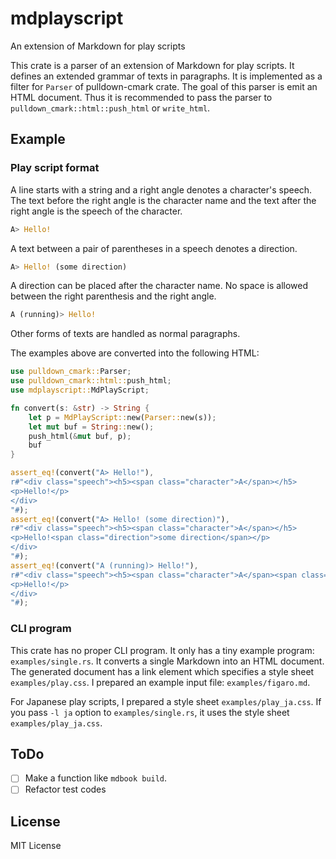 # mdplayscript

An extension of Markdown for play scripts

This crate is a parser of an extension of Markdown for play scripts.
It defines an extended grammar of texts in paragraphs.
It is implemented as a filter for `Parser` of pulldown-cmark crate.
The goal of this parser is emit an HTML document.
Thus it is recommended to pass the parser to `pulldown_cmark::html::push_html` or `write_html`.

## Example

### Play script format

A line starts with a string and a right angle denotes a character's speech.
The text before the right angle is the character name and the text after the right angle
is the speech of the character.

```rust
A> Hello!
```

A text between a pair of parentheses in a speech denotes a direction.

```rust
A> Hello! (some direction)
```

A direction can be placed after the character name.
No space is allowed between the right parenthesis and the right angle.

```rust
A (running)> Hello!
```

Other forms of texts are handled as normal paragraphs.

The examples above are converted into the following HTML:

```rust
use pulldown_cmark::Parser;
use pulldown_cmark::html::push_html;
use mdplayscript::MdPlayScript;

fn convert(s: &str) -> String {
    let p = MdPlayScript::new(Parser::new(s));
    let mut buf = String::new();
    push_html(&mut buf, p);
    buf
}

assert_eq!(convert("A> Hello!"),
r#"<div class="speech"><h5><span class="character">A</span></h5>
<p>Hello!</p>
</div>
"#);
assert_eq!(convert("A> Hello! (some direction)"),
r#"<div class="speech"><h5><span class="character">A</span></h5>
<p>Hello!<span class="direction">some direction</span></p>
</div>
"#);
assert_eq!(convert("A (running)> Hello!"),
r#"<div class="speech"><h5><span class="character">A</span><span class="direction">running</span></h5>
<p>Hello!</p>
</div>
"#);
```

### CLI program

This crate has no proper CLI program. It only has a tiny example program: `examples/single.rs`.
It converts a single Markdown into an HTML document.
The generated document has a link element which specifies a style sheet `examples/play.css`.
I prepared an example input file: `examples/figaro.md`.

For Japanese play scripts, I prepared a style sheet `examples/play_ja.css`.
If you pass `-l ja` option to `examples/single.rs`, it uses the style sheet
`examples/play_ja.css`.

## ToDo

- [ ] Make a function like `mdbook build`.
- [ ] Refactor test codes

## License

MIT License


